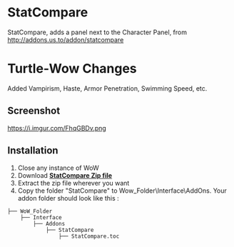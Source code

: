 # StatCompare
StatCompare, adds a panel next to the Character Panel, from http://addons.us.to/addon/statcompare

# Turtle-Wow Changes
Added Vampirism, Haste, Armor Penetration, Swimming Speed, etc.


## Screenshot
https://i.imgur.com/FhqGBDv.png

## Installation
1. Close any instance of WoW
2. Download **[StatCompare Zip file](https://github.com/Linae-Kronos/StatCompare/archive/master.zip)**
3. Extract the zip file wherever you want
4. Copy the folder "StatCompare" to Wow_Folder\Interface\AddOns. Your addon folder should look like this :
```
├── WoW_Folder
    ├── Interface
        ├── Addons
            ├── StatCompare
            	├── StatCompare.toc
```
